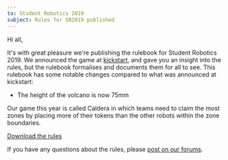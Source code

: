 ```yaml
---
to: Student Robotics 2019
subject: Rules for SR2019 published
---
```


Hi all,

It's with great pleasure we're publishing the rulebook for Student Robotics 2019. We announced the game at [kickstart](https://studentrobotics.org/news/2018-11-14-sr2019-rules-published/), and gave you an insight into the rules, but the rulebook formalises and documents them for all to see. This rulebook has some notable changes compared to what was announced at kickstart:

- The height of the volcano is now 75mm

Our game this year is called Caldera in which teams need to claim the most zones by placing more of their tokens than the other robots within the zone boundaries.

[Download the rules](https://studentrobotics.org/docs/rules/)

If you have any questions about the rules, please [post on our forums](https://studentrobotics.org/forum/).

